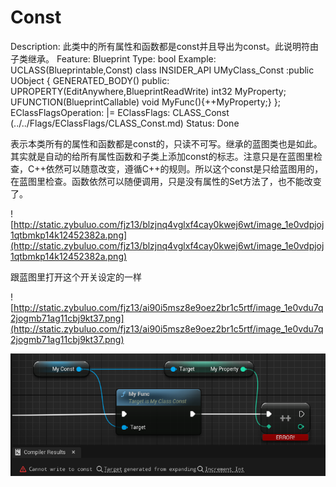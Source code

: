 # Const

Description: 此类中的所有属性和函数都是const并且导出为const。此说明符由子类继承。
Feature: Blueprint
Type: bool
Example: UCLASS(Blueprintable,Const)
class INSIDER_API UMyClass_Const :public UObject
{
GENERATED_BODY()
public:
UPROPERTY(EditAnywhere,BlueprintReadWrite)
int32 MyProperty;
UFUNCTION(BlueprintCallable)
void MyFunc(){++MyProperty;}
};
EClassFlagsOperation: |=
EClassFlags: CLASS_Const (../../Flags/EClassFlags/CLASS_Const.md)
Status: Done

表示本类所有的属性和函数都是const的，只读不可写。继承的蓝图类也是如此。其实就是自动的给所有属性函数和子类上添加const的标志。注意只是在蓝图里检查，C++依然可以随意改变，遵循C++的规则。所以这个const是只给蓝图用的，在蓝图里检查。函数依然可以随便调用，只是没有属性的Set方法了，也不能改变了。

![http://static.zybuluo.com/fjz13/blzjnq4vglxf4cay0kwej6wt/image_1e0vdpjoj1qtbmkp14k12452382a.png](http://static.zybuluo.com/fjz13/blzjnq4vglxf4cay0kwej6wt/image_1e0vdpjoj1qtbmkp14k12452382a.png)

跟蓝图里打开这个开关设定的一样

![http://static.zybuluo.com/fjz13/ai90i5msz8e9oez2br1c5rtf/image_1e0vdu7q2jogmb71ag11cbj9kt37.png](http://static.zybuluo.com/fjz13/ai90i5msz8e9oez2br1c5rtf/image_1e0vdu7q2jogmb71ag11cbj9kt37.png)

![Untitled](Const/Untitled.png)